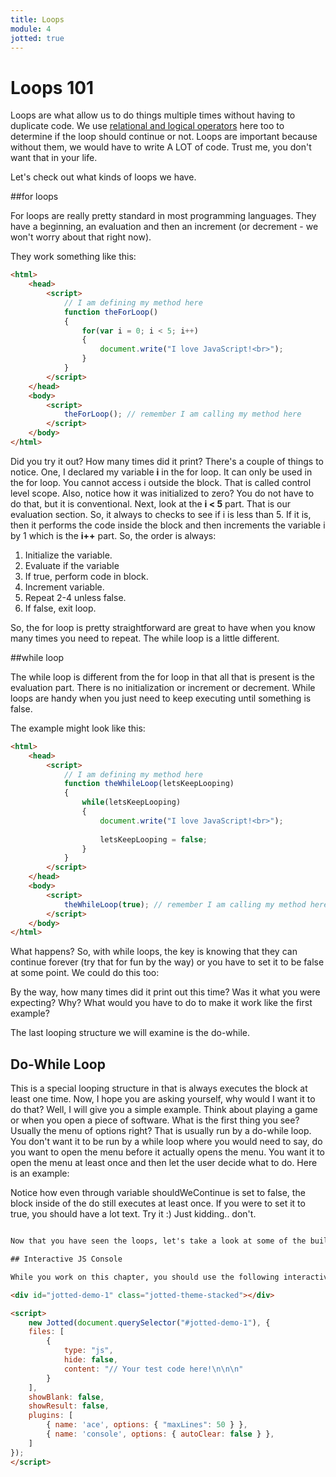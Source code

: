```yaml
---
title: Loops
module: 4
jotted: true
---
```


# Loops 101

Loops are what allow us to do things multiple times without having to duplicate code. We use [relational and logical operators](https://youtu.be/yjg6D7B7ozM) here too to determine if the loop should continue or not.  Loops are important because without them, we would have to write A LOT of code.  Trust me, you don't want that in your life.

Let's check out what kinds of loops we have.

##for loops

For loops are really pretty standard in most programming languages.  They have a beginning, an evaluation and then an increment (or decrement - we won't worry about that right now).

They work something like this:

```html
<html>
    <head>
        <script>
            // I am defining my method here
            function theForLoop()
            {
                for(var i = 0; i < 5; i++)
                {
                    document.write("I love JavaScript!<br>");
                }
            }
        </script>
    </head>
    <body>
        <script>
            theForLoop(); // remember I am calling my method here
        </script>
    </body>
</html>
```

Did you try it out? How many times did it print?  There's a couple of things to notice.  One, I declared my variable **i** in the for loop.  It can only be used in the for loop.  You cannot access i outside the block. That is called control level scope.  Also, notice how it was initialized to zero?  You do not have to do that, but it is conventional.  Next, look at the **i < 5** part.  That is our evaluation section.  So, it always to checks to see if i is less than 5.  If it is, then it performs the code inside the block and then increments the variable i by 1 which is the **i++** part.  So, the order is always:

1. Initialize the variable.
2. Evaluate if the variable
3. If true,  perform code in block.
4. Increment variable.
5. Repeat 2-4 unless false.
6. If false, exit loop.

So, the for loop is pretty straightforward are great to have when you know many times you need to repeat.  The while loop is a little different.

##while loop

The while loop is different from the for loop in that all that is present is the evaluation part.  There is no initialization or increment or decrement.  While loops are handy when you just need to keep executing until something is false.

The example might look like this:

```html
<html>
    <head>
        <script>
            // I am defining my method here
            function theWhileLoop(letsKeepLooping)
            {
                while(letsKeepLooping)
                {
                    document.write("I love JavaScript!<br>");
                    
                    letsKeepLooping = false;
                }
            }
        </script>
    </head>
    <body>
        <script>
            theWhileLoop(true); // remember I am calling my method here
        </script>
    </body>
</html>
```
What happens?  So, with while loops, the key is knowing that they can continue forever (try that for fun by the way) or you have to set it to be false at some point.  We could do this too:

<html>
    <head>
        <script>
            // I am defining my method here
            function theWhileLoop(letsKeepLooping)
            {
                var count = 0;
                while(letsKeepLooping)
                {
                    document.write("I love JavaScript!<br>");
                    count++;
                    if(count > 5)
                    {
                        letsKeepLooping = false;
                    }
                }
            }
        </script>
    </head>
    <body>
        <script>
            theWhileLoop(true); // remember I am calling my method here
        </script>
    </body>
</html>

By the way, how many times did it print out this time?  Was it what you were expecting? Why?  What would you have to do to make it work like the first example?

The last looping structure we will examine is the do-while.  

## Do-While Loop

This is a special looping structure in that is always executes the block at least one time.  Now, I hope you are asking yourself, why would I want it to do that?  Well, I will give you a simple example.  Think about playing a game or when you open a piece of software.  What is the first thing you see?Usually the menu of options right?  That is usually run by a do-while loop.  You don't want it to be run by a while loop where you would need to say, do you want to open the menu before it actually opens the menu.  You want it to open the menu at least once and then let the user decide what to do.  Here is an example:

<html>
    <head>
        <script>
            // I am defining my method here
            function theDoWhileLoop()
            {
				shouldWeContinue = false;
                do
                {
                    document.write("<ol>");
                    document.write("<li>New Game</li>");
                    document.write("<li>Load Game</li>");
                    document.write("<li>Settings</li>");
                    document.write("<li>Quit</li>");
                    document.write("</ol>");
                }while(shouldWeContinue);
            }
        </script>
    </head>
    <body>
        <script>
            theDoWhileLoop(); // remember I am calling my method here
        </script>
    </body>
</html>

Notice how even through variable shouldWeContinue is set to false, the block inside of the do still executes at least once.  If you were to set it to true, you should have a lot text.  Try it :)  Just kidding.. don't.

```html

Now that you have seen the loops, let's take a look at some of the built-in math functions.  These will help you perform actions and not have to re-invent the wheel.  

## Interactive JS Console

While you work on this chapter, you should use the following interactive JS console to test.

<div id="jotted-demo-1" class="jotted-theme-stacked"></div>

<script>
    new Jotted(document.querySelector("#jotted-demo-1"), {
    files: [
        {
            type: "js",
            hide: false,
            content: "// Your test code here!\n\n\n"
        }
    ],
    showBlank: false,
    showResult: false,
    plugins: [
        { name: 'ace', options: { "maxLines": 50 } },
        { name: 'console', options: { autoClear: false } },
    ]
});
</script>
